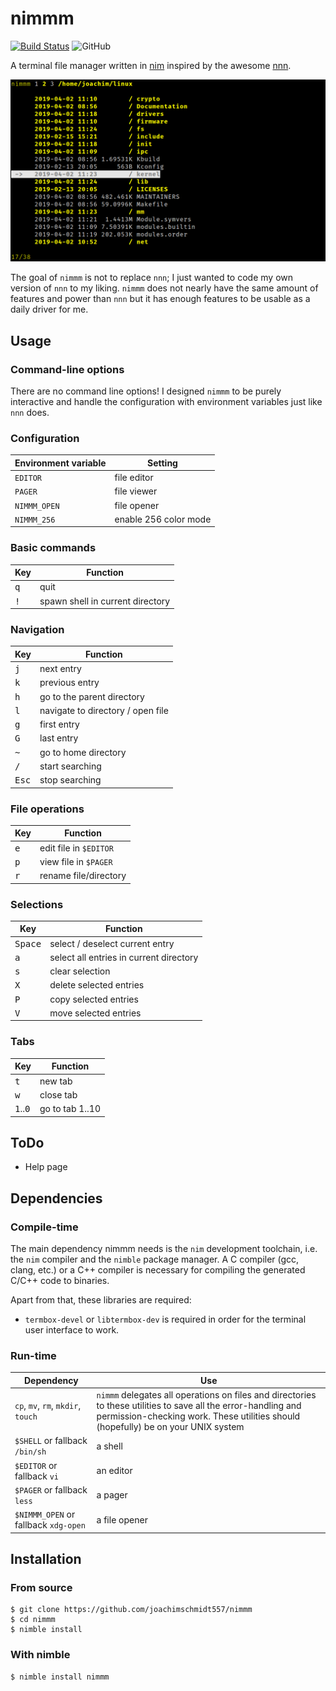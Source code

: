 # nimmm

[![Build Status](https://travis-ci.org/joachimschmidt557/nimmm.svg?branch=master)](https://travis-ci.org/joachimschmidt557/nimmm)
![GitHub](https://img.shields.io/github/license/joachimschmidt557/nimmm.svg)

A terminal file manager written in [nim](https://nim-lang.org/)
inspired by the awesome [nnn](https://github.com/jarun/nnn). 

![screenshot of nimmm](screenshot.png "nimmm in action")

The goal of `nimmm` is not to replace `nnn`; I just
wanted to code my own version of `nnn` to my liking.
`nimmm` does not nearly have the same amount of features
and power than `nnn` but it has enough features to be
usable as a daily driver for me.

## Usage

### Command-line options

There are no command line options! I designed `nimmm`
to be purely interactive and handle the configuration
with environment variables just like `nnn` does.

### Configuration

| Environment variable | Setting |
| --- | --- |
| `EDITOR` | file editor |
| `PAGER` | file viewer |
| `NIMMM_OPEN` | file opener |
| `NIMMM_256` | enable 256 color mode |

### Basic commands

| Key | Function |
| --- | --- |
| <kbd>q</kbd> | quit |
| <kbd>!</kbd> | spawn shell in current directory |

### Navigation

| Key | Function |
| --- | --- |
| <kbd>j</kbd> | next entry |
| <kbd>k</kbd> | previous entry |
| <kbd>h</kbd> | go to the parent directory |
| <kbd>l</kbd> | navigate to directory / open file |
| <kbd>g</kbd> | first entry |
| <kbd>G</kbd> | last entry |
| <kbd>~</kbd> | go to home directory |
| <kbd>/</kbd> | start searching |
| <kbd>Esc</kbd> | stop searching |

### File operations

| Key | Function |
| --- | --- |
| <kbd>e</kbd> | edit file in `$EDITOR` |
| <kbd>p</kbd> | view file in `$PAGER` |
| <kbd>r</kbd> | rename file/directory |

### Selections

| Key | Function |
| --- | --- |
| <kbd>Space</kbd> | select / deselect current entry |
| <kbd>a</kbd> | select all entries in current directory |
| <kbd>s</kbd> | clear selection |
| <kbd>X</kbd> | delete selected entries |
| <kbd>P</kbd> | copy selected entries |
| <kbd>V</kbd> | move selected entries |

### Tabs

| Key | Function |
| --- | --- |
| <kbd>t</kbd> | new tab |
| <kbd>w</kbd> | close tab |
| <kbd>1</kbd>..<kbd>0</kbd> | go to tab 1..10 |

## ToDo

* Help page

## Dependencies

### Compile-time

The main dependency nimmm needs is the `nim` development
toolchain, i.e. the `nim` compiler and the `nimble`
package manager. A C compiler (gcc, clang, etc.) or
a C++ compiler is necessary for compiling the generated
C/C++ code to binaries.

Apart from that, these libraries are required:

* `termbox-devel` or `libtermbox-dev` is required in order
for the terminal user interface to work.

### Run-time

| Dependency | Use |
| --- | --- |
| `cp`, `mv`, `rm`, `mkdir`, `touch` | `nimmm` delegates all operations on files and directories to these utilities to save all the error-handling and permission-checking work. These utilities should (hopefully) be on your UNIX system |
| `$SHELL` or fallback `/bin/sh` | a shell |
| `$EDITOR` or fallback `vi` | an editor |
| `$PAGER` or fallback `less` | a pager |
| `$NIMMM_OPEN` or fallback `xdg-open` | a file opener |

## Installation

### From source

```shell
$ git clone https://github.com/joachimschmidt557/nimmm
$ cd nimmm
$ nimble install
```

### With nimble

```shell
$ nimble install nimmm
```
